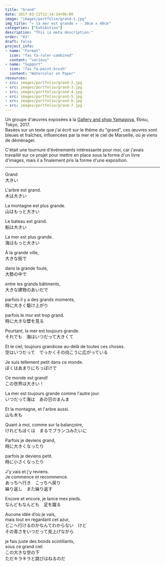 ```yaml
---
title: "Grand"
date: 2017-03-12T12:14:34+06:00
image: "images/portfolio/grand-1.jpg"
img_title: "« la mer est grande » - 30cm x 40cm"
categories: ["Exhibition"]
description: "This is meta description."
order: "03"
draft: false
project_info:
- name: "Format"
  icon: "fas fa-ruler-combined"
  content: "various"
- name: "Support"
  icon: "fas fa-paint-brush"
  content: "Watercolor on Paper"
resources:
- src: images/portfolio/grand-2.jpg
- src: images/portfolio/grand-3.jpg
- src: images/portfolio/grand-4.jpg
- src: images/portfolio/grand-5.jpg
- src: images/portfolio/grand-6.jpg
- src: images/portfolio/grand-7.jpg
---
```

Un groupe d'œuvres exposées à la [Gallery and shop Yamagoya](https://galleryyamagoya.com), Ebisu, Tokyo, 2017.  
Basées sur un texte que j'ai écrit sur le thème du "grand", ces œuvres sont bleues et fraîches, influencées par la mer et le ciel de Marseille, où je viens de déménager.  

C'était une tournure d'événements intéressante pour moi, car j'avais travaillé sur ce projet pour mettre en place sous la forme d'un livre d'images, mais il a finalement pris la forme d'une exposition.

---

Grand  
大きい  


L'arbre est grand.  
木は大きい  

La montagne est plus grande.  
山はもっと大きい  

Le bateau est grand.  
船は大きい  

La mer est plus grande.  
海はもっと大きい  

À la grande ville,  
大きな街で  

dans la grande foule,  
大勢の中で  

entre les grands bâtiments,  
大きな建物のあいだで  

parfois il y a des grands moments,  
時に大きく駆け上がり  

parfois le mur est trop grand.  
時に大きな壁を見る  

Pourtant, la mer est toujours grande.  
それでも　海はいつだって大きくて  

Et le ciel, toujours grandiose au-delà de toutes ces choses.  
空はいつだって　でっかくその向こうに広がっている  

Je suis tellement petit dans ce monde.  
ぼくはあまりにちっぽけで  

Ce monde est grand!  
この世界は大きい！  

La mer est toujours grande comme l'autre jour.  
いつだって海は　あの日のまんま  

Et la montagne, et l'arbre aussi.   
山も木も  

Quant à moi, comme sur la balançoire,  
けれどもぼくは　まるでブランコみたいに  

Parfois je deviens grand,  
時に大きくなったり  

parfois je deviens petit.  
時に小さくなったり  

J'y vais et j'y reviens.  
Je commence et recommence.  
あっちへ行き　こっちへ戻り  
繰り返し　また繰り返す  

Encore et encore, je lance mes pieds.  
なんどもなんども　足を蹴る  

Aucune idée d’où je vais,  
mais tout en regardant cet azur,  
どこへ行けるのかなんてわからない　けど  
その青さをいつだって見上げながら  

je fais juste des bonds scintillants,  
sous ce grand ciel.  
この大きな空の下  
ただキラキラと跳びはねるのだ  
